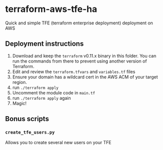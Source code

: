 # terraform-aws-tfe-ha
Quick and simple TFE (terraform enterprise deployment) deployment on AWS


## Deployment instructions
1. Download and keep the `terraform` v0.11.x binary in this folder. You can run the commands from there to prevent using another version of Terraform.
2. Edit and review the `terraform.tfvars` and `variables.tf` files
3. Ensure your domain has a wildcard cert in the AWS ACM of your target region.
4. run `./terraform apply` 
5. Uncomment the module code in `main.tf`
6. run `./terraform apply` again
7. Magic!


## Bonus scripts

### `create_tfe_users.py`

Allows you to create several new users on your TFE

